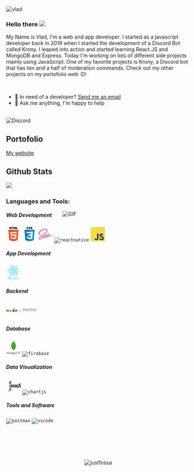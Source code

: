 <img src="https://komarev.com/ghpvc/?username=xVlad44&label=Profile%20views&color=0e75b6&style=flat" alt="vlad" />


### Hello there <img src="https://media.giphy.com/media/hvRJCLFzcasrR4ia7z/giphy.gif" width="25px">
My Name is Vlad, I'm a web and app developer.
I started as a javascript developer back in 2019 when I started the development of a Discord Bot called Krony.
I leaped into action and started learning React.JS and MongoDB and Express. Today I'm working on lots of different side projects mainly using JavaScript.
One of my favorite projects is Krony, a Discord bot that has ton and a half of moderation commands. Check out my other projects on my portofolio web :D!


<br />

- 💼 In need of a developer? [Send me an email](mailto:xvlad44@gmail.com)
- 💬 Ask me anything, I'm happy to help


<br />

<img src="https://discord.c99.nl/widget/theme-3/230850125033897984.png" alt="Discord"/>


## Portofolio

[My website](https://vlad44.xyz) 

## Github Stats

<img height="180em" src="https://github-readme-stats.vercel.app/api?username=xVlad44&show_icons=true&theme=dracula&hide_border=true&count_private=true&include_all_commits=true" />





### Languages and Tools:

<img align="right" alt="GIF" src="assets/programmer.gif" width="350" />


##### Web Development
<code><img src="https://raw.githubusercontent.com/devicons/devicon/master/icons/html5/html5-original-wordmark.svg" alt="html5" width="40"/></code>
<code><img src="https://raw.githubusercontent.com/devicons/devicon/master/icons/css3/css3-original-wordmark.svg" alt="css3" width="40"/></code>
<code><img src="https://raw.githubusercontent.com/devicons/devicon/master/icons/sass/sass-original.svg" alt="sass" width="40"/></code>
<code><img src="https://reactnative.dev/img/header_logo.svg" alt="reactnative" width="40"/></code>
<code><img src="https://raw.githubusercontent.com/devicons/devicon/master/icons/javascript/javascript-original.svg" alt="javascript" width="40"/></code>


##### App Development
<code><img src="https://raw.githubusercontent.com/devicons/devicon/master/icons/react/react-original-wordmark.svg" alt="react" width="40"/></code>


##### Backend
<code><img src="https://raw.githubusercontent.com/devicons/devicon/master/icons/nodejs/nodejs-original-wordmark.svg" alt="nodejs" width="40"/></code>
<code><img src="https://raw.githubusercontent.com/devicons/devicon/master/icons/express/express-original-wordmark.svg" alt="express" width="40" height="40"/></code>


##### Database
<code><img src="https://raw.githubusercontent.com/devicons/devicon/master/icons/mongodb/mongodb-original-wordmark.svg" alt="mongodb" width="40" height="40"/></code>
<code><img src="https://www.vectorlogo.zone/logos/firebase/firebase-icon.svg" alt="firebase" width="40"/></code>


##### Data Visualization
<code><img src="https://raw.githubusercontent.com/Hardik0307/Hardik0307/master/assets/canvasjs-charts.svg" alt="canvasjs" width="40" height="40"/></code>
<code><img src="https://www.chartjs.org/media/logo-title.svg" alt="chartjs" width="40" height="40"/></code>



##### Tools and Software
<code><img src="https://www.vectorlogo.zone/logos/getpostman/getpostman-icon.svg" alt="postman" width="40" height="40"/></code>
<code><img src="https://www.vectorlogo.zone/logos/visualstudio_code/visualstudio_code-icon.svg" alt="vscode" width="40" height="40"/></code>


<br /><br /><br /><br />


<p align="center"><img align="center" src="https://github-readme-streak-stats.herokuapp.com?user=justfossa&theme=tokyonight_duo&hide_border=true" alt="justfossa" /></p>
